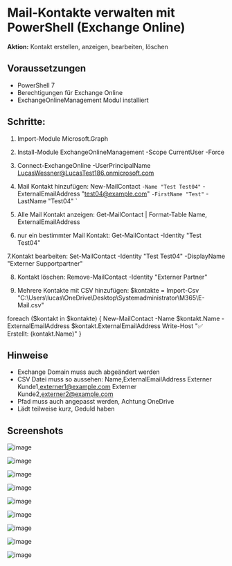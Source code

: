 # Mail-Kontakte verwalten mit PowerShell (Exchange Online)

**Aktion:** Kontakt erstellen, anzeigen, bearbeiten, löschen  

## Voraussetzungen

- PowerShell 7
- Berechtigungen für Exchange Online
- ExchangeOnlineManagement Modul installiert

## Schritte:

1. Import-Module Microsoft.Graph
2. Install-Module ExchangeOnlineManagement -Scope CurrentUser -Force
3. Connect-ExchangeOnline -UserPrincipalName LucasWessner@LucasTest186.onmicrosoft.com

4. Mail Kontakt hinzufügen:
    New-MailContact `
   -Name "Test Test04" `
   -ExternalEmailAddress "test04@example.com" `
   -FirstName "Test" `
   -LastName "Test04" `
 

5. Alle Mail Kontakt anzeigen:
Get-MailContact | Format-Table Name, ExternalEmailAddress

6. nur ein bestimmter Mail Kontakt:
Get-MailContact -Identity "Test Test04"

7.Kontakt bearbeiten:
Set-MailContact -Identity "Test Test04" -DisplayName "Externer Supportpartner"

8. Kontakt löschen:
Remove-MailContact -Identity "Externer Partner"

 9. Mehrere Kontakte mit CSV hinzufügen:
$kontakte = Import-Csv "C:\Users\lucas\OneDrive\Desktop\Systemadministrator\M365\E-Mail.csv"

foreach ($kontakt in $kontakte) {
    New-MailContact -Name $kontakt.Name -ExternalEmailAddress $kontakt.ExternalEmailAddress
    Write-Host "✅ Erstellt: $($kontakt.Name)"
}




## Hinweise
- Exchange Domain muss auch abgeändert werden
- CSV Datei muss so aussehen:
Name,ExternalEmailAddress
Externer Kunde1,externer1@example.com
Externer Kunde2,externer2@example.com
- Pfad muss auch angepasst werden, Achtung OneDrive
- Lädt teilweise kurz, Geduld haben

## Screenshots

![image](https://github.com/user-attachments/assets/d33ffde7-81f2-44ec-973c-8ac71e457b40)

![image](https://github.com/user-attachments/assets/2f16af43-9d71-4f31-91e3-fac4fb04c878)

![image](https://github.com/user-attachments/assets/f828ee05-ddae-4887-8f9a-39ede9583302)

![image](https://github.com/user-attachments/assets/eecb89fb-fccb-4e63-a1e4-e3e02ee84d01)

![image](https://github.com/user-attachments/assets/11904a8c-7eb1-4263-bd16-5398d72da710)

![image](https://github.com/user-attachments/assets/50152b33-185c-4528-8442-d209fbc62945)

![image](https://github.com/user-attachments/assets/1a1de28f-2dc9-4295-8c94-ff70e64e847e)

![image](https://github.com/user-attachments/assets/1988b6d8-08ad-4d12-ae03-8f9a35886c47)

![image](https://github.com/user-attachments/assets/d1027cce-2647-45e7-9b5d-5fad0be19be9)

